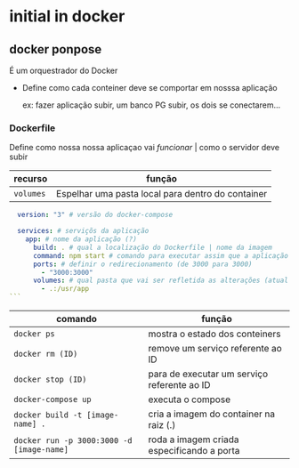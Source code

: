 # initial in docker

## docker ponpose

É um orquestrador do Docker

- Define como cada conteiner deve se comportar em nosssa aplicação

  ex: fazer aplicação subir, um banco PG subir, os dois se conectarem...

### Dockerfile

Define como nossa nossa aplicaçao vai _funcionar_ | como o servidor deve subir

| recurso   | função                                            |
| --------- | ------------------------------------------------- |
| `volumes` | Espelhar uma pasta local para dentro do container |

````yml
  version: "3" # versão do docker-compose

  services: # serviçõs da aplicação
    app: # nome da aplicação (?)
      build: . # qual a localização do Dockerfile | nome da imagem
      command: npm start # comando para executar assim que a aplicação subir
      ports: # definir o redirecionamento (de 3000 para 3000)
        - "3000:3000"
      volumes: # qual pasta que vai ser refletida as alterações (atual '.' para : usr/app)
        - .:/usr/app
```
````

| comando                                   | função                                      |
| ----------------------------------------- | ------------------------------------------- |
| `docker ps`                               | mostra o estado dos conteiners              |
| `docker rm (ID)`                          | remove um serviço referente ao ID           |
| `docker stop (ID)`                        | para de executar um serviço referente ao ID |
| `docker-compose up`                       | executa o compose                           |
| `docker build -t [image-name] .`          | cria a imagem do container na raiz (.)      |
| `docker run -p 3000:3000 -d [image-name]` | roda a imagem criada especificando a porta  |
